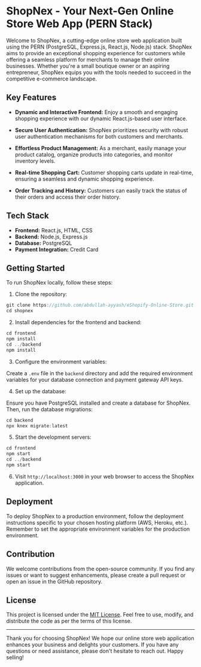 # ShopNex - Your Next-Gen Online Store Web App (PERN Stack)

Welcome to ShopNex, a cutting-edge online store web application built using the PERN (PostgreSQL, Express.js, React.js, Node.js) stack. ShopNex aims to provide an exceptional shopping experience for customers while offering a seamless platform for merchants to manage their online businesses. Whether you're a small boutique owner or an aspiring entrepreneur, ShopNex equips you with the tools needed to succeed in the competitive e-commerce landscape.

## Key Features

- **Dynamic and Interactive Frontend:** Enjoy a smooth and engaging shopping experience with our dynamic React.js-based user interface.

- **Secure User Authentication:** ShopNex prioritizes security with robust user authentication mechanisms for both customers and merchants.

- **Effortless Product Management:** As a merchant, easily manage your product catalog, organize products into categories, and monitor inventory levels.

- **Real-time Shopping Cart:** Customer shopping carts update in real-time, ensuring a seamless and dynamic shopping experience.

- **Order Tracking and History:** Customers can easily track the status of their orders and access their order history.


## Tech Stack

- **Frontend:** React.js, HTML, CSS
- **Backend:** Node.js, Express.js
- **Database:** PostgreSQL
- **Payment Integration:** Credit Card

## Getting Started

To run ShopNex locally, follow these steps:

1. Clone the repository:
```javascript
git clone https://github.com/abdullah-ayyash/eShopify-Online-Store.git
cd shopnex
```
2. Install dependencies for the frontend and backend:
```javascript
cd frontend
npm install
cd ../backend
npm install
```

3. Configure the environment variables:

Create a `.env` file in the `backend` directory and add the required environment variables for your database connection and payment gateway API keys.

4. Set up the database:

Ensure you have PostgreSQL installed and create a database for ShopNex. Then, run the database migrations:
```javascript
cd backend
npx knex migrate:latest
```

5. Start the development servers:

```javascript
cd frontend
npm start
cd ../backend
npm start
```

6. Visit `http://localhost:3000` in your web browser to access the ShopNex application.

## Deployment

To deploy ShopNex to a production environment, follow the deployment instructions specific to your chosen hosting platform (AWS, Heroku, etc.). Remember to set the appropriate environment variables for the production environment.

## Contribution

We welcome contributions from the open-source community. If you find any issues or want to suggest enhancements, please create a pull request or open an issue in the GitHub repository.

## License

This project is licensed under the [MIT License](LICENSE). Feel free to use, modify, and distribute the code as per the terms of this license.

---

Thank you for choosing ShopNex! We hope our online store web application enhances your business and delights your customers. If you have any questions or need assistance, please don't hesitate to reach out. Happy selling!
